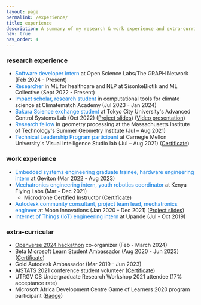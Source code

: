 ```yaml
---
layout: page
permalink: /experience/
title: experience
description: A summary of my research & work experience and extra-curricular involvements.
nav: true
nav_order: 4
---
```


### research experience
- <span style="color:#0076df;">Software developer intern</span> at Open Science Labs/The
GRAPH Network (Feb 2024 - Present)
- <span style="color:#0076df;">Researcher</span> in ML for healthcare and NLP at SisonkeBiotik and ML Collective (Sept 2022 - Present)
- <span style="color:#0076df;">Impact scholar, research student</span> in computational tools for climate science at Climatematch Academy (Jul 2023 - Jan 2024)
- <span style="color:#0076df;">Sakura Science exchange student</span> at Tokyo City University's Advanced Control Systems Lab (Oct 2022) ([Project slides](https://docs.google.com/presentation/u/0/d/16vXem3u9ALhnsKBx8YZVZleu-DBJgQBa4F-c1GQZbn0/edit)) ([Video presentation](https://youtu.be/CqNXNicfxcQ)) 
- <span style="color:#0076df;">Research fellow</span> in geometry processing at the Massachusetts Institute of Technology's Summer Geometry Institute (Jul – Aug 2021)
- <span style="color:#0076df;">Technical Leadership Program participant</span> at Carnegie Mellon University's Visual Intelligence Studio lab (Jul – Aug 2021) ([Certificate](https://drive.google.com/file/d/1s-xkaC8kYttWQbf2LQoSUB-a9emcN8g9/view?usp=sharing)) 

### work experience
- <span style="color:#0076df;">Embedded systems engineering graduate trainee, hardware engineering intern</span> at Geviton (Mar 2022 - Aug 2023)
- <span style="color:#0076df;">Mechatronics engineering intern, youth robotics coordinator</span> at Kenya Flying Labs (Mar - Dec 2021)
    - Microdrone Certified Instructor ([Certificate](https://drive.google.com/file/d/1BuKy3S77jTEzzIMgzc49ReXYDCnpv5iL/view))
- <span style="color:#0076df;">Autodesk community consultant, project team lead, mechatronics engineer</span> at Moon Innovations (Jan 2020 - Dec 2021) ([Project slides](https://docs.google.com/presentation/d/1KrTVAxAbcux1UlYf01tTnq29lDOVFfjCGHu3sFKktZw/edit?usp=sharing))
- <span style="color:#0076df;">Internet of Things (IoT) engineering intern</span> at Upande (Jul - Oct 2019)

### extra-curricular
- [Openverse 2024 hackathon](https://openverse24.devpost.com/) co-organizer (Feb - March 2024)
- Beta Microsoft Learn Student Ambassador (Aug 2020 - Jun 2023) ([Certificate](https://drive.google.com/file/d/1QSyQXBWv1iFGJ0uvXuzA6zY4rbsDK6Et/view?usp=sharing))
- Gold Autodesk Ambassador (Mar 2019 - Jun 2023)
- AISTATS 2021 conference student volunteer ([Certificate](https://drive.google.com/file/d/10Ut2KDH0laJC3EkxXaBa3rAbc0hXSWGK/view?usp=sharing))
- UTRGV CS Undergraduate Research Workshop 2021 attendee (17% acceptance rate)
- Microsoft Africa Development Centre Game of Learners 2020 program participant ([Badge](https://www.credly.com/badges/362e721e-4b9a-41a8-adc2-2272dfedb5d4))